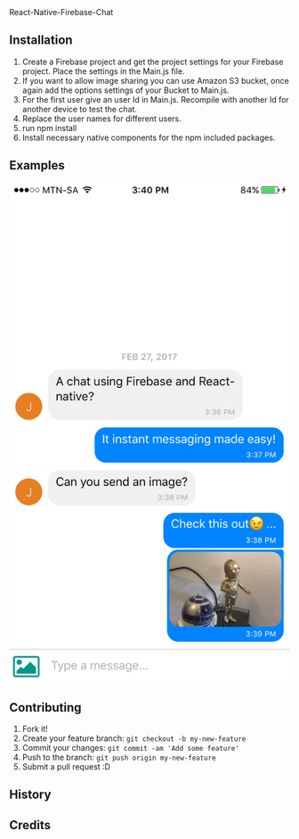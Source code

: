 <snippet>
  <content><![CDATA[
# ${1:Project Name}

React-Native-Firebase-Chat

## Installation

1. Create a Firebase project and get the project settings for your Firebase project. Place the settings in the Main.js file.
2. If you want to allow image sharing you can use Amazon S3 bucket, once again add the options settings of your Bucket to Main.js.
3. For the first user give an user Id in Main.js. Recompile with another Id for another device to test the chat.
4. Replace the user names for different users.
5. run npm install
6. Install necessary native components for the npm included packages.

## Examples

![Alt text](/IMG_6505.PNG?raw=true "Optional Title")

## Contributing

1. Fork it!
2. Create your feature branch: `git checkout -b my-new-feature`
3. Commit your changes: `git commit -am 'Add some feature'`
4. Push to the branch: `git push origin my-new-feature`
5. Submit a pull request :D

## History



## Credits
